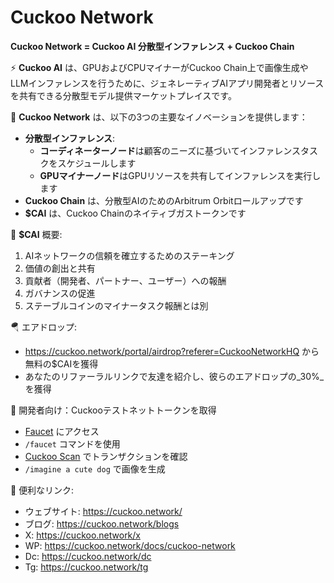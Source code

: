 # Cuckoo Network

**Cuckoo Network = Cuckoo AI 分散型インファレンス + Cuckoo Chain**

⚡️ **Cuckoo AI** は、GPUおよびCPUマイナーがCuckoo Chain上で画像生成やLLMインファレンスを行うために、ジェネレーティブAIアプリ開発者とリソースを共有できる分散型モデル提供マーケットプレイスです。

🧠 **Cuckoo Network** は、以下の3つの主要なイノベーションを提供します：

- **分散型インファレンス**:
  - **コーディネーターノード**は顧客のニーズに基づいてインファレンスタスクをスケジュールします
  - **GPUマイナーノード**はGPUリソースを共有してインファレンスを実行します
- **Cuckoo Chain** は、分散型AIのためのArbitrum Orbitロールアップです
- **$CAI** は、Cuckoo Chainのネイティブガストークンです

💎 **$CAI** 概要:

1. AIネットワークの信頼を確立するためのステーキング
2. 価値の創出と共有
3. 貢献者（開発者、パートナー、ユーザー）への報酬
4. ガバナンスの促進
5. ステーブルコインのマイナータスク報酬とは別

🪂 エアドロップ:

- https://cuckoo.network/portal/airdrop?referer=CuckooNetworkHQ から無料の$CAIを獲得
- あなたのリファーラルリンクで友達を紹介し、彼らのエアドロップの_30%_を獲得

🌊 開発者向け：Cuckooテストネットトークンを取得

- [Faucet](https://cuckoo.network/tg) にアクセス
- `/faucet` コマンドを使用
- [Cuckoo Scan](https://scan.cuckoo.network/) でトランザクションを確認
- `/imagine a cute dog` で画像を生成

🔗 便利なリンク:

- ウェブサイト: https://cuckoo.network/
- ブログ: https://cuckoo.network/blogs
- X: https://cuckoo.network/x
- WP: https://cuckoo.network/docs/cuckoo-network
- Dc: https://cuckoo.network/dc
- Tg: https://cuckoo.network/tg
